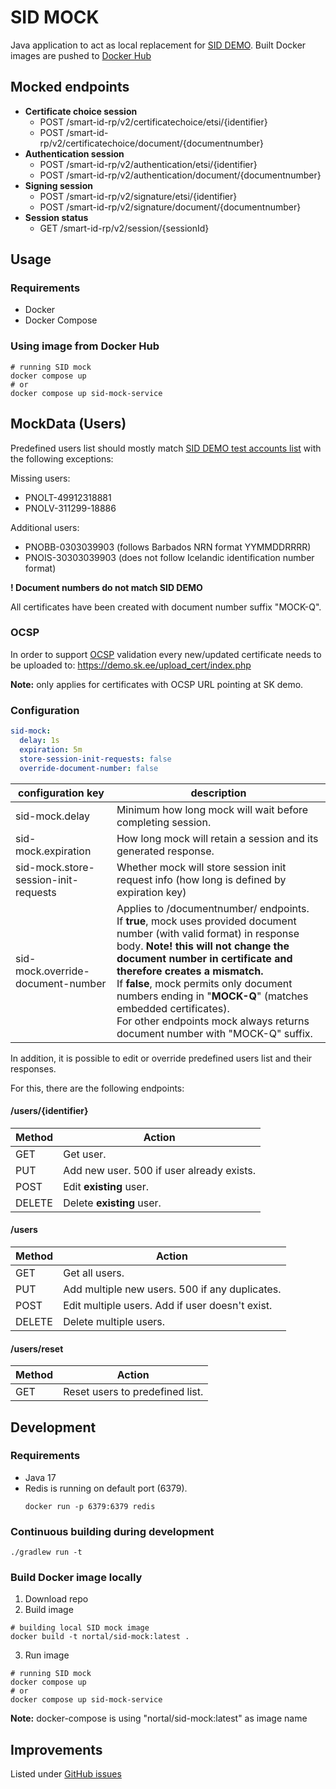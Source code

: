 # SID MOCK

Java application to act as local replacement for [SID DEMO](https://github.com/SK-EID/smart-id-documentation/wiki/Environment-technical-parameters#demo-parameters).
Built Docker images are pushed to [Docker Hub](https://hub.docker.com/repository/docker/nortal/sid-mock)

## Mocked endpoints

* **Certificate choice session**
  * POST /smart-id-rp/v2/certificatechoice/etsi/{identifier}
  * POST /smart-id-rp/v2/certificatechoice/document/{documentnumber}
* **Authentication session**
  * POST /smart-id-rp/v2/authentication/etsi/{identifier}
  * POST /smart-id-rp/v2/authentication/document/{documentnumber}
* **Signing session**
  * POST /smart-id-rp/v2/signature/etsi/{identifier}
  * POST /smart-id-rp/v2/signature/document/{documentnumber}
* **Session status**
  * GET /smart-id-rp/v2/session/{sessionId}

## Usage
### Requirements
* Docker
* Docker Compose

### Using image from Docker Hub
```
# running SID mock
docker compose up 
# or
docker compose up sid-mock-service 
```

## MockData (Users)
Predefined users list should mostly match [SID DEMO test accounts list](https://github.com/SK-EID/smart-id-documentation/wiki/Environment-technical-parameters#accounts) 
with the following exceptions:

Missing users:
* PNOLT-49912318881
* PNOLV-311299-18886

Additional users:
* PNOBB-0303039903 (follows Barbados NRN format YYMMDDRRRR)
* PNOIS-30303039903 (does not follow Icelandic identification number format)

**! Document numbers do not match SID DEMO**

All certificates have been created with document number suffix "MOCK-Q".

### OCSP
In order to support [OCSP](https://en.wikipedia.org/wiki/Online_Certificate_Status_Protocol) validation
every new/updated certificate needs to be uploaded to: https://demo.sk.ee/upload_cert/index.php

**Note:** only applies for certificates with OCSP URL pointing at SK demo.

### Configuration

```yml
sid-mock:
  delay: 1s
  expiration: 5m
  store-session-init-requests: false
  override-document-number: false
```
| configuration key                    | description                                                                                                                                                                                                                                                                                                                                                                                                                             |
|--------------------------------------|-----------------------------------------------------------------------------------------------------------------------------------------------------------------------------------------------------------------------------------------------------------------------------------------------------------------------------------------------------------------------------------------------------------------------------------------|
| sid-mock.delay                       | Minimum how long mock will wait before completing session.                                                                                                                                                                                                                                                                                                                                                                              |
| sid-mock.expiration                  | How long mock will retain a session and its generated response.                                                                                                                                                                                                                                                                                                                                                                         |
| sid-mock.store-session-init-requests | Whether mock will store session init request info (how long is defined by expiration key)                                                                                                                                                                                                                                                                                                                                               |
| sid-mock.override-document-number    | Applies to /documentnumber/ endpoints.<br/> If **true**, mock uses provided document number (with valid format) in response body. **Note! this will not change the document number in certificate and therefore creates a mismatch.**<br/> If **false**, mock permits only document numbers ending in "**MOCK-Q**" (matches embedded certificates).<br/> For other endpoints mock always returns document number with "MOCK-Q" suffix.  |


In addition, it is possible to edit or override predefined users list and their responses.

For this, there are the following endpoints:

#### /users/{identifier}
| Method | Action                                    |
|--------|-------------------------------------------|
| GET    | Get user.                                 |
| PUT    | Add new user. 500 if user already exists. |
| POST   | Edit **existing** user.                   |
| DELETE | Delete **existing** user.                 |

#### /users
| Method | Action                                          |
|--------|-------------------------------------------------|
| GET    | Get all users.                                  |
| PUT    | Add multiple new users. 500 if any duplicates.  |
| POST   | Edit multiple users. Add if user doesn't exist. |
| DELETE | Delete multiple users.                          |

#### /users/reset
| Method | Action                          |
|--------|---------------------------------|
| GET    | Reset users to predefined list. |


## Development
### Requirements
* Java  17
* Redis is running on default port (6379).
    ```
    docker run -p 6379:6379 redis 
    ```
### Continuous building during development
```
./gradlew run -t
```

### Build Docker image locally
1. Download repo
2. Build image
```
# building local SID mock image
docker build -t nortal/sid-mock:latest .
```
3. Run image
```
# running SID mock
docker compose up 
# or
docker compose up sid-mock-service 
```
**Note:** docker-compose is using "nortal/sid-mock:latest" as image name

## Improvements 
Listed under [GitHub issues](https://github.com/Test-Government/SID-mock/labels/enhancement)
